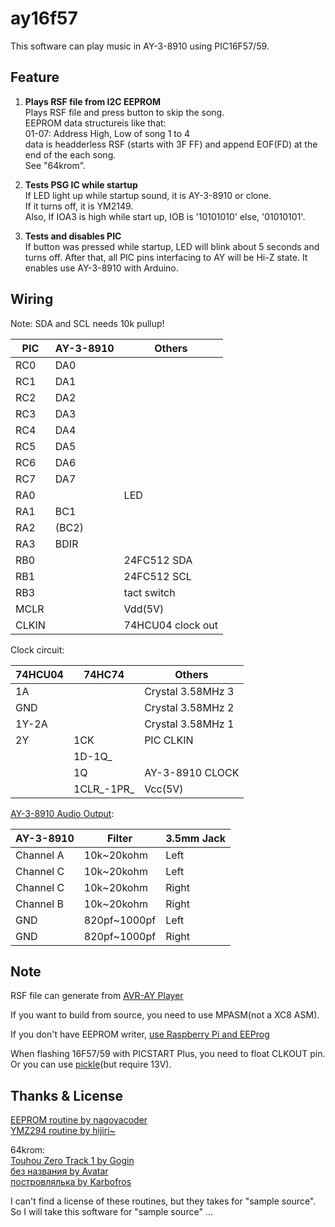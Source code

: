 # ay16f57
This software can play music in AY-3-8910 using PIC16F57/59.<br>

## Feature
1. **Plays RSF file from I2C EEPROM**<br>
   Plays RSF file and press button to skip the song.<br>
   EEPROM data structureis like that:<br>
   01-07: Address High, Low of song 1 to 4<br>
   data is headderless RSF (starts with 3F FF) and append EOF(FD)
   at the end of the each song.<br>
   See "64krom".
   
2. **Tests PSG IC while startup**<br>
   If LED light up while startup sound, it is AY-3-8910 or clone.<br>
   If it turns off, it is YM2149.<br>
   Also, If IOA3 is high while start up, IOB is '10101010'
   else, '01010101'.<br>
   
3. **Tests and disables PIC**<br>
   If button was pressed while startup, LED will blink about 5 seconds
   and turns off. After that, all PIC pins interfacing to AY will
   be Hi-Z state. It enables use AY-3-8910 with Arduino.<br>
   
## Wiring

Note: SDA and SCL needs 10k pullup!

| PIC | AY-3-8910 | Others |
| ------------- | ------------- | ------------- |
| RC0 | DA0 |  |
| RC1 | DA1 |  |
| RC2 | DA2 |  |
| RC3 | DA3 |  |
| RC4 | DA4 |  |
| RC5 | DA5 |  |
| RC6 | DA6 |  |
| RC7 | DA7 |  |
| RA0 |  | LED |
| RA1 | BC1 |  |
| RA2 | (BC2) |  |
| RA3 | BDIR |  |
| RB0 |  | 24FC512 SDA |
| RB1 |  | 24FC512 SCL |
| RB3 |  | tact switch |
| MCLR |  | Vdd(5V) |
| CLKIN |  | 74HCU04 clock out |

Clock circuit:

| 74HCU04 | 74HC74 | Others |
| ------------- | ------------- | ------------- |
| 1A |  | Crystal 3.58MHz 3 |
| GND |  | Crystal 3.58MHz 2 |
| 1Y-2A |  | Crystal 3.58MHz 1 |
| 2Y | 1CK | PIC CLKIN |
|  | 1D-1Q_ |  |
|  | 1Q | AY-3-8910 CLOCK |
|  | 1CLR_-1PR_ | Vcc(5V) |

[AY-3-8910 Audio Output](https://www.avray.ru/new_rc_filter/):

| AY-3-8910 | Filter | 3.5mm Jack |
| ------------- | ------------- | ------------- |
| Channel A | 10k~20kohm | Left |
| Channel C | 10k~20kohm | Left |
| Channel C | 10k~20kohm | Right |
| Channel B | 10k~20kohm | Right |
| GND | 820pf~1000pf | Left |
| GND | 820pf~1000pf | Right |

## Note

RSF file can generate from [AVR-AY Player](https://www.avray.ru/avr-ay-player/)

If you want to build from source, you need to use MPASM(not a XC8 ASM).

If you don't have EEPROM writer, [use Raspberry Pi and EEProg](https://www.richud.com/wiki/Rasberry_Pi_I2C_EEPROM_Program)

When flashing 16F57/59 with PICSTART Plus, you need to float CLKOUT pin. Or you can use [pickle](https://wiki.kewl.org/dokuwiki/projects:pickle)(but require 13V).

## Thanks & License

[EEPROM routine by nagoyacoder](http://nagoyacoder.web.fc2.com/pic/pic_i2c.html)<br>
[YMZ294 routine by hijiri~](http://hijiri3.s65.xrea.com/sorekore/develop/pic/PIC04_YMZ.htm)

64krom:<br>
[Touhou Zero Track 1 by Gogin](https://zxart.ee/rus/avtory/g/gogin/touhou-zero-track-1/)<br>
[без названия by Avatar](https://zxart.ee/rus/avtory/a/avatar/bez-nazvanija/)<br>
[постровлялька by Karbofros](https://zxart.ee/eng/authors/k/karbofos/postrovljalka/)

I can't find a license of these routines, but they takes for "sample source".<br>
So I will take this software for "sample source" ...
